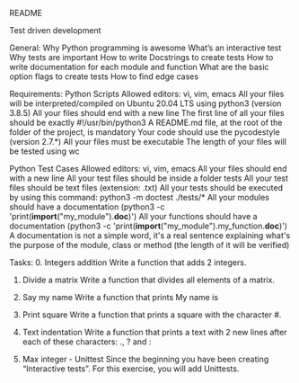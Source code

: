 README

Test driven development

General:
Why Python programming is awesome
What’s an interactive test
Why tests are important
How to write Docstrings to create tests
How to write documentation for each module and function
What are the basic option flags to create tests
How to find edge cases

Requirements:
Python Scripts
Allowed editors: vi, vim, emacs
All your files will be interpreted/compiled on Ubuntu 20.04 LTS using python3 (version 3.8.5)
All your files should end with a new line
The first line of all your files should be exactly #!/usr/bin/python3
A README.md file, at the root of the folder of the project, is mandatory
Your code should use the pycodestyle (version 2.7.\*)
All your files must be executable
The length of your files will be tested using wc

Python Test Cases
Allowed editors: vi, vim, emacs
All your files should end with a new line
All your test files should be inside a folder tests
All your test files should be text files (extension: .txt)
All your tests should be executed by using this command: python3 -m doctest ./tests/\*
All your modules should have a documentation (python3 -c 'print(**import**("my_module").**doc**)')
All your functions should have a documentation (python3 -c 'print(**import**("my_module").my_function.**doc**)')
A documentation is not a simple word, it's a real sentence explaining what's the purpose of the module, class or method (the length of it will be verified)

Tasks: 0. Integers addition
Write a function that adds 2 integers.

1. Divide a matrix
   Write a function that divides all elements of a matrix.

2. Say my name
   Write a function that prints My name is <first name> <last name>

3. Print square
   Write a function that prints a square with the character #.

4. Text indentation
   Write a function that prints a text with 2 new lines after each of these characters: ., ? and :

5. Max integer - Unittest
   Since the beginning you have been creating “Interactive tests”. For this exercise, you will add Unittests.
